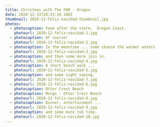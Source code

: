 ```yaml
---
title: Christmas with The FAM - Oregon
date: 2020-12-31T20:33:19.106Z
thumbnail: 2020-12-feliz-navidad-thumbnail.jpg
photos:
  - photocaption: Foam after the storm.  Oregon Coast.
    photourl: 2020-12-feliz-navidad-1.jpg
  - photocaption: Of course!
    photourl: 2020-12-feliz-navidad-2.jpg
  - photocaption: In the meantime ... some choose the warmer waters
    photourl: 2020-12-feliz-navidad-3.jpg
  - photocaption: and then some more join in.
    photourl: 2020-12-feliz-navidad-4.jpg
  - photocaption: A short beach walk ...
    photourl: 2020-12-feliz-navidad-5.jpg
  - photocaption: and some sight seeing.
    photourl: 2020-12-feliz-navidad-7.jpg
  - photourl: 2020-12-feliz-navidad-6.jpg
    photocaption: Otter Crest Beach
  - photocaption: Mongo - Otter Crest Beach
    photourl: 2020-12-feliz-navidad-8.jpg
  - photocaption: Dinner, entertainment ...
    photourl: 2020-12-feliz-navidad-9.jpg
  - photocaption: and some more tub time.
    photourl: 2020-12-feliz-navidad-10.jpg
---
```

